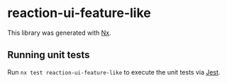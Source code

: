 # reaction-ui-feature-like

This library was generated with [Nx](https://nx.dev).

## Running unit tests

Run `nx test reaction-ui-feature-like` to execute the unit tests via [Jest](https://jestjs.io).
